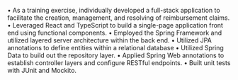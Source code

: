 • As a training exercise, individually developed a full-stack application to facilitate the creation, management, and resolving of reimbursement claims.
• Leveraged React and TypeScript to build a single-page application front end using functional components.
• Employed the Spring Framework and utilized layered server architecture within the back end.
• Utilized JPA annotations to define entities within a relational database
• Utilized Spring Data to build out the repository layer.
• Applied Spring Web annotations to establish controller layers and configure RESTful endpoints. • Built unit tests with JUnit and Mockito.

